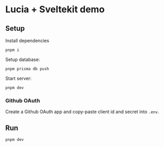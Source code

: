 # Lucia + Sveltekit demo

## Setup

Install dependencies

```
pnpm i
```

Setup database:

```
pnpm prisma db push
```

Start server:

```
pnpm dev
```

### Github OAuth

Create a Github OAuth app and copy-paste client id and secret into `.env`.

## Run

```
pnpm dev
```
